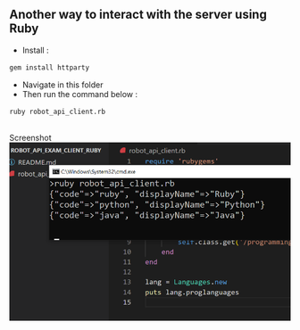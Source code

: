 ## Another way to interact with the server using Ruby
- Install :
```python
gem install httparty
```

- Navigate in this folder
- Then run the command below :
```
ruby robot_api_client.rb
```
<br>
Screenshot

<img src="screenshot/json_output_format.PNG" alt="screenshot" />
